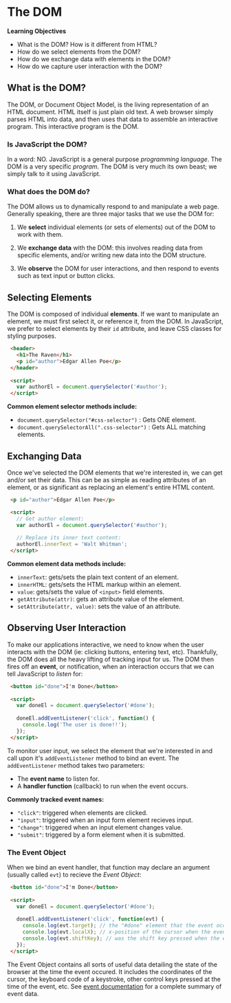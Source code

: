 # The DOM

**Learning Objectives**

- What is the DOM? How is it different from HTML?
- How do we select elements from the DOM?
- How do we exchange data with elements in the DOM?
- How do we capture user interaction with the DOM?

## What is the DOM?

The DOM, or Document Object Model, is the living representation of an HTML document. HTML itself is just plain old text. A web browser simply parses HTML into data, and then uses that data to assemble an interactive program. This interactive program is the DOM.

### Is JavaScript the DOM?

In a word: NO. JavaScript is a general purpose *programming language*. The DOM is a very specific *program*. The DOM is very much its own beast; we simply talk to it using JavaScript.

### What does the DOM do?

The DOM allows us to dynamically respond to and manipulate a web page. Generally speaking, there are three major tasks that we use the DOM for:

1. We **select** individual elements (or sets of elements) out of the DOM to work with them.

2. We **exchange data** with the DOM: this involves reading data from specific elements, and/or writing new data into the DOM structure.

3. We **observe** the DOM for user interactions, and then respond to events such as text input or button clicks.

## Selecting Elements

The DOM is composed of individual **elements**. If we want to manipulate an element, we must first select it, or reference it, from the DOM. In JavaScript, we prefer to select elements by their `id` attribute, and leave CSS classes for styling purposes.

```html
 <header>
   <h1>The Raven</h1>
   <p id="author">Edgar Allen Poe</p>
 </header>
 
 <script>
   var authorEl = document.querySelector('#author');
 </script>
```

**Common element selector methods include:**

 - `document.querySelector("#css-selector")` : Gets ONE element.
 - `document.querySelectorAll(".css-selector")` : Gets ALL matching elements.
 
## Exchanging Data

Once we've selected the DOM elements that we're interested in, we can get and/or set their data. This can be as simple as reading attributes of an element, or as significant as replacing an element's entire HTML content.

```html
 <p id="author">Edgar Allen Poe</p>

 <script>
   // Get author element:
   var authorEl = document.querySelector('#author');
   
   // Replace its inner text content:
   authorEl.innerText = 'Walt Whitman';
 </script>
```

**Common element data methods include:**

 - `innerText`: gets/sets the plain text content of an element.
 - `innerHTML`: gets/sets the HTML markup within an element.
 - `value`: gets/sets the value of `<input>` field elements.
 - `getAttribute(attr)`: gets an attribute value of the element.
 - `setAttribute(attr, value)`: sets the value of an attribute.
 
## Observing User Interaction

To make our applications interactive, we need to know when the user interacts with the DOM (ie: clicking buttons, entering text, etc). Thankfully, the DOM does all the heavy lifting of tracking input for us. The DOM then fires off an **event**, or notification, when an interaction occurs that we can tell JavaScript to *listen* for:

```html
 <button id="done">I'm Done</button>
 
 <script>
   var doneEl = document.querySelector('#done');
   
   doneEl.addEventListener('click', function() {
     console.log('The user is done!!');
   });
 </script>
```

To monitor user input, we select the element that we're interested in and call upon it's `addEventListener` method to bind an event. The `addEventListener` method takes two parameters:

 - The **event name** to listen for.
 - A **handler function** (callback) to run when the event occurs.

**Commonly tracked event names:**

 - `"click"`: triggered when elements are clicked.
 - `"input"`: triggered when an input form element recieves input.
 - `"change"`: triggered when an input element changes value.
 - `"submit"`: triggered by a form element when it is submitted.

### The Event Object

When we bind an event handler, that function may declare an argument (usually called `evt`) to recieve the *Event Object*:

```html
 <button id="done">I'm Done</button>
 
 <script>
   var doneEl = document.querySelector('#done');
   
   doneEl.addEventListener('click', function(evt) {
     console.log(evt.target); // the "#done" element that the event occured on.
     console.log(evt.localX); // x-position of the cursor when the event occured.
     console.log(evt.shiftKey); // was the shift key pressed when the event occured?
   });
 </script>
```

The Event Object contains all sorts of useful data detailing the state of the browser at the time the event occured. It includes the coordinates of the cursor, the keyboard code of a keystroke, other control keys pressed at the time of the event, etc. See [event documentation](https://developer.mozilla.org/en-US/docs/Web/API/Event) for a complete summary of event data.
